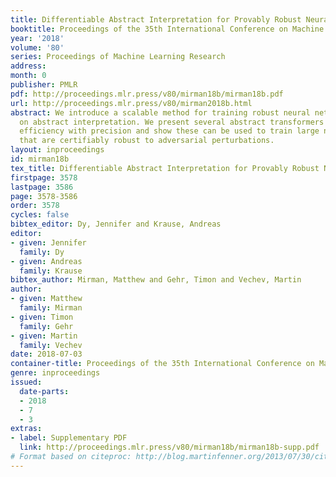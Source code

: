 ```yaml
---
title: Differentiable Abstract Interpretation for Provably Robust Neural Networks
booktitle: Proceedings of the 35th International Conference on Machine Learning
year: '2018'
volume: '80'
series: Proceedings of Machine Learning Research
address: 
month: 0
publisher: PMLR
pdf: http://proceedings.mlr.press/v80/mirman18b/mirman18b.pdf
url: http://proceedings.mlr.press/v80/mirman2018b.html
abstract: We introduce a scalable method for training robust neural networks based
  on abstract interpretation. We present several abstract transformers which balance
  efficiency with precision and show these can be used to train large neural networks
  that are certifiably robust to adversarial perturbations.
layout: inproceedings
id: mirman18b
tex_title: Differentiable Abstract Interpretation for Provably Robust Neural Networks
firstpage: 3578
lastpage: 3586
page: 3578-3586
order: 3578
cycles: false
bibtex_editor: Dy, Jennifer and Krause, Andreas
editor:
- given: Jennifer
  family: Dy
- given: Andreas
  family: Krause
bibtex_author: Mirman, Matthew and Gehr, Timon and Vechev, Martin
author:
- given: Matthew
  family: Mirman
- given: Timon
  family: Gehr
- given: Martin
  family: Vechev
date: 2018-07-03
container-title: Proceedings of the 35th International Conference on Machine Learning
genre: inproceedings
issued:
  date-parts:
  - 2018
  - 7
  - 3
extras:
- label: Supplementary PDF
  link: http://proceedings.mlr.press/v80/mirman18b/mirman18b-supp.pdf
# Format based on citeproc: http://blog.martinfenner.org/2013/07/30/citeproc-yaml-for-bibliographies/
---
```

